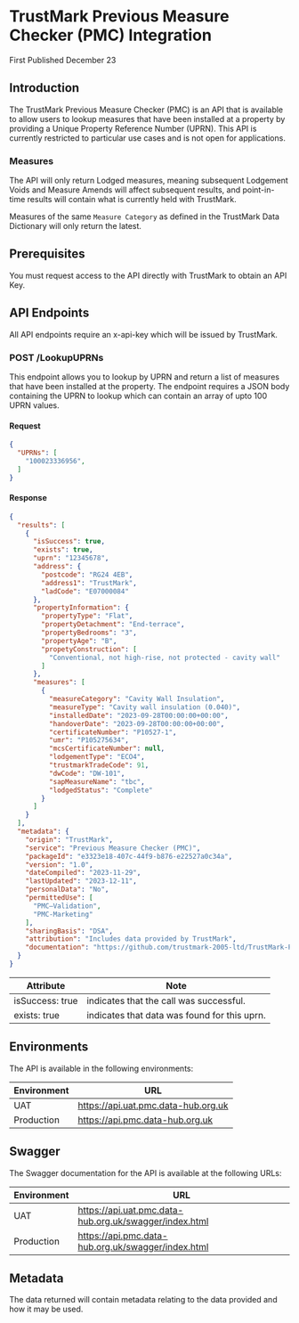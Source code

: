 # TrustMark Previous Measure Checker (PMC) Integration

First Published December 23

## Introduction

The TrustMark Previous Measure Checker (PMC) is an API that is available to allow users to lookup measures that have been installed at a property by providing a Unique Property Reference Number (UPRN). This API is currently restricted to particular use cases and is not open for applications. 

### Measures

The API will only return Lodged measures, meaning subsequent Lodgement Voids and Measure Amends will affect subsequent results, and point-in-time results will contain what is currently held with TrustMark.

Measures of the same `Measure Category` as defined in the TrustMark Data Dictionary will only return the latest.

## Prerequisites

You must request access to the API directly with TrustMark to obtain an API Key.

## API Endpoints

All API endpoints require an x-api-key which will be issued by TrustMark.

### POST /LookupUPRNs

This endpoint allows you to lookup by UPRN and return a list of measures that have been installed at the property. The endpoint requires a JSON body containing the UPRN to lookup which can contain an array of upto 100 UPRN values.

#### Request

```json
{
  "UPRNs": [
    "100023336956",
  ]
}
```

#### Response

```json
{
  "results": [
    {
      "isSuccess": true,
      "exists": true,
      "uprn": "12345678",
      "address": {
        "postcode": "RG24 4EB",
        "address1": "TrustMark",
        "ladCode": "E07000084"
      },
      "propertyInformation": {
        "propertyType": "Flat",
        "propertyDetachment": "End-terrace",
        "propertyBedrooms": "3",
        "propertyAge": "B",
        "propetyConstruction": [
          "Conventional, not high-rise, not protected - cavity wall"
        ]
      },
      "measures": [
        {
          "measureCategory": "Cavity Wall Insulation",
          "measureType": "Cavity wall insulation (0.040)",
          "installedDate": "2023-09-28T00:00:00+00:00",
          "handoverDate": "2023-09-28T00:00:00+00:00",
          "certificateNumber": "P10527-1",
          "umr": "P105275634",
          "mcsCertificateNumber": null,
          "lodgementType": "ECO4",
          "trustmarkTradeCode": 91,
          "dwCode": "DW-101",
          "sapMeasureName": "tbc",
          "lodgedStatus": "Complete"
        }
      ]
    }
  ],
  "metadata": {
    "origin": "TrustMark",
    "service": "Previous Measure Checker (PMC)",
    "packageId": "e3323e18-407c-44f9-b876-e22527a0c34a",
    "version": "1.0",
    "dateCompiled": "2023-11-29",
    "lastUpdated": "2023-12-11",
    "personalData": "No",
    "permittedUse": [
      "PMC–Validation",
      "PMC-Marketing"
    ],
    "sharingBasis": "DSA",
    "attribution": "Includes data provided by TrustMark",
    "documentation": "https://github.com/trustmark-2005-ltd/TrustMark-PreviousMeasureChecker-Integration/"
  }
}
```

| Attribute | Note |
| ----------- | --- |
| isSuccess: true | indicates that the call was successful. |
| exists: true | indicates that data was found for this uprn. |

## Environments

The API is available in the following environments:

| Environment | URL |
| ----------- | --- |
| UAT | https://api.uat.pmc.data-hub.org.uk |
| Production | https://api.pmc.data-hub.org.uk |

## Swagger

The Swagger documentation for the API is available at the following URLs:

| Environment | URL |
| ----------- | --- |
| UAT | https://api.uat.pmc.data-hub.org.uk/swagger/index.html |
| Production | https://api.pmc.data-hub.org.uk/swagger/index.html |

## Metadata

The data returned will contain metadata relating to the data provided and how it may be used.
